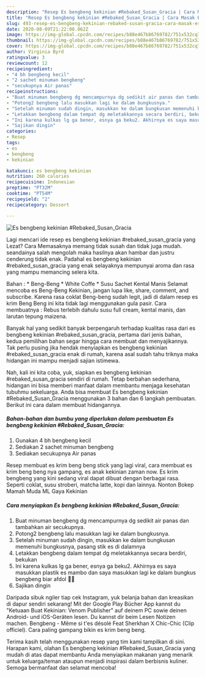 ```yaml
---
description: "Resep Es bengbeng kekinian #Rebaked_Susan_Gracia | Cara Masak Es bengbeng kekinian #Rebaked_Susan_Gracia Yang Enak dan Simpel"
title: "Resep Es bengbeng kekinian #Rebaked_Susan_Gracia | Cara Masak Es bengbeng kekinian #Rebaked_Susan_Gracia Yang Enak dan Simpel"
slug: 493-resep-es-bengbeng-kekinian-rebaked-susan-gracia-cara-masak-es-bengbeng-kekinian-rebaked-susan-gracia-yang-enak-dan-simpel
date: 2020-08-09T21:22:08.062Z
image: https://img-global.cpcdn.com/recipes/b88e467b86769782/751x532cq70/es-bengbeng-kekinian-rebaked_susan_gracia-foto-resep-utama.jpg
thumbnail: https://img-global.cpcdn.com/recipes/b88e467b86769782/751x532cq70/es-bengbeng-kekinian-rebaked_susan_gracia-foto-resep-utama.jpg
cover: https://img-global.cpcdn.com/recipes/b88e467b86769782/751x532cq70/es-bengbeng-kekinian-rebaked_susan_gracia-foto-resep-utama.jpg
author: Virginia Byrd
ratingvalue: 3
reviewcount: 12
recipeingredient:
- "4 bh bengbeng kecil"
- "2 sachet minuman bengbeng"
- "secukupnya Air panas"
recipeinstructions:
- "Buat minuman bengbeng dg mencampurnya dg sedikit air panas dan tambahkan air secukupnya."
- "Potong2 bengbeng lalu masukkan lagi ke dalam bungkusnya."
- "Setelah minuman sudah dingin, masukkan ke dalam bungkusan memenuhi bungkusnya, pasang stik es di dalamnya"
- "Letakkan bengbeng dalam tempat dg meletakkannya secara berdiri, bekukan"
- "Ini karena kulkas lg ga bener, esnya ga beku2. Akhirnya es saya masukkan plastik es mambo dan saya masukkan lagi ke dalam bungkus bengbeng biar afdol 🤣🤣"
- "Sajikan dingin"
categories:
- Resep
tags:
- es
- bengbeng
- kekinian

katakunci: es bengbeng kekinian 
nutrition: 260 calories
recipecuisine: Indonesian
preptime: "PT32M"
cooktime: "PT54M"
recipeyield: "2"
recipecategory: Dessert

---
```



![Es bengbeng kekinian #Rebaked_Susan_Gracia](https://img-global.cpcdn.com/recipes/b88e467b86769782/751x532cq70/es-bengbeng-kekinian-rebaked_susan_gracia-foto-resep-utama.jpg)

Lagi mencari ide resep es bengbeng kekinian #rebaked_susan_gracia yang Lezat? Cara Memasaknya memang tidak susah dan tidak juga mudah. seandainya salah mengolah maka hasilnya akan hambar dan justru cenderung tidak enak. Padahal es bengbeng kekinian #rebaked_susan_gracia yang enak selayaknya mempunyai aroma dan rasa yang mampu memancing selera kita.

Bahan : * Beng-Beng * White Coffe * Susu Sachet Kental Manis Selamat mencoba es Beng-Beng Kekinian, jangan lupa like, share, comment, and subscribe. Karena rasa coklat Beng-beng sudah legit, jadi di dalam resep es krim Beng Beng ini kita tidak lagi menggunakan gula pasir. Cara membuatnya : Rebus terlebih dahulu susu full cream, kental manis, dan larutan tepung maizena.

Banyak hal yang sedikit banyak berpengaruh terhadap kualitas rasa dari es bengbeng kekinian #rebaked_susan_gracia, pertama dari jenis bahan, kedua pemilihan bahan segar hingga cara membuat dan menyajikannya. Tak perlu pusing jika hendak menyiapkan es bengbeng kekinian #rebaked_susan_gracia enak di rumah, karena asal sudah tahu triknya maka hidangan ini mampu menjadi sajian istimewa.


Nah, kali ini kita coba, yuk, siapkan es bengbeng kekinian #rebaked_susan_gracia sendiri di rumah. Tetap berbahan sederhana, hidangan ini bisa memberi manfaat dalam membantu menjaga kesehatan tubuhmu sekeluarga. Anda bisa membuat Es bengbeng kekinian #Rebaked_Susan_Gracia menggunakan 3 bahan dan 6 langkah pembuatan. Berikut ini cara dalam membuat hidangannya.

<!--inarticleads1-->

##### Bahan-bahan dan bumbu yang diperlukan dalam pembuatan Es bengbeng kekinian #Rebaked_Susan_Gracia:

1. Gunakan 4 bh bengbeng kecil
1. Sediakan 2 sachet minuman bengbeng
1. Sediakan secukupnya Air panas


Resep membuat es krim beng beng stick yang lagi viral, cara membuat es krim beng beng nya gampang, es anak kekinian zaman now. Es krim bengbeng yang kini sedang viral dapat dibuat dengan berbagai rasa. Seperti coklat, susu stroberi, matcha latte, kopi dan lainnya. Nonton Bokep Mamah Muda ML Gaya Kekinian 

<!--inarticleads2-->

##### Cara menyiapkan Es bengbeng kekinian #Rebaked_Susan_Gracia:

1. Buat minuman bengbeng dg mencampurnya dg sedikit air panas dan tambahkan air secukupnya.
1. Potong2 bengbeng lalu masukkan lagi ke dalam bungkusnya.
1. Setelah minuman sudah dingin, masukkan ke dalam bungkusan memenuhi bungkusnya, pasang stik es di dalamnya
1. Letakkan bengbeng dalam tempat dg meletakkannya secara berdiri, bekukan
1. Ini karena kulkas lg ga bener, esnya ga beku2. Akhirnya es saya masukkan plastik es mambo dan saya masukkan lagi ke dalam bungkus bengbeng biar afdol 🤣🤣
1. Sajikan dingin


Daripada sibuk ngiler tiap cek Instagram, yuk belanja bahan dan kreasikan di dapur sendiri sekarang! Mit der Google Play Bücher App kannst du &#34;Ketuaan Buat Kekinian: Venom Publisher&#34; auf deinem PC sowie deinen Android- und iOS-Geräten lesen. Du kannst dir beim Lesen Notizen machen. Bengbeng - Même si t&#39;es désolé Feat Sherkhan X Chic-Chic (Clip officiel). Cara paling gampang bikin es krim beng beng. 

Terima kasih telah menggunakan resep yang tim kami tampilkan di sini. Harapan kami, olahan Es bengbeng kekinian #Rebaked_Susan_Gracia yang mudah di atas dapat membantu Anda menyiapkan makanan yang menarik untuk keluarga/teman ataupun menjadi inspirasi dalam berbisnis kuliner. Semoga bermanfaat dan selamat mencoba!
